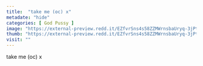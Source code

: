 ```yaml
---
title:  "take me (oc) x"
metadate: "hide"
categories: [ God Pussy ]
image: "https://external-preview.redd.it/EZfvrSns4s58ZZMWrnsbaUryq-3jPtuYO8DP1oC5ePk.jpg?auto=webp&s=41709443ee8f4f6a5fe06db4bc102de6a0ad556c"
thumb: "https://external-preview.redd.it/EZfvrSns4s58ZZMWrnsbaUryq-3jPtuYO8DP1oC5ePk.jpg?width=1080&crop=smart&auto=webp&s=ac8c13ae9b53b0110b00ab51a9f11b7b399f2d0b"
visit: ""
---
```

take me (oc) x
